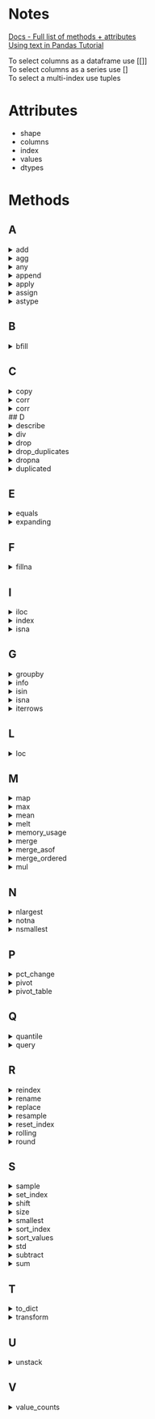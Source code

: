 # Notes

[Docs - Full list of methods + attributes](https://pandas.pydata.org/pandas-docs/stable/reference/api/pandas.DataFrame.html)    
[Using text in Pandas Tutorial](https://pandas.pydata.org/pandas-docs/stable/user_guide/text.html )

To select columns as a dataframe use [[]]    
To select columns as a series use []     
To select a multi-index use tuples     
     
# Attributes

* shape
* columns
* index
* values
* dtypes

# Methods

## A
<details> --------------------------------------------
<summary>add</summary>
     
[Docs](https://pandas.pydata.org/pandas-docs/stable/reference/api/pandas.DataFrame.add.html?highlight=add#pandas.DataFrame.add)        
DataFrame.add(other, axis='columns', level=None, fill_value=None)

</details>

<details> --------------------------------------------
<summary>agg</summary>
     
DataFrame.agg(func=None, axis=0, *args, **kwargs)           
[Docs](https://pandas.pydata.org/docs/reference/api/pandas.DataFrame.agg.html?highlight=agg#pandas.DataFrame.agg)  
     
**Notes** 
* Agg is short for aggregate, use the alias instead 
* Agg using a dictionary: data.groupby('Species').agg({'SepalLengthCm':'mean','SepalWidthCm':'median'}) 
     
</details>

<details> --------------------------------------------
<summary>any</summary>
     
DataFrame.any(axis=0, bool_only=None, skipna=True, level=None, **kwargs**)        
[Docs](https://pandas.pydata.org/docs/reference/api/pandas.DataFrame.any.html?highlight=any#pandas.DataFrame.any)       
     
**Notes**
* It essentially can flatten a list of boolean values into one True or one False 
</details>
<details> --------------------------------------------
<summary>append</summary>
     
DataFrame.append(other, ignore_index=False, verify_integrity=False, sort=False)           
[Docs](https://pandas.pydata.org/pandas-docs/stable/reference/api/pandas.DataFrame.append.html?highlight=append#pandas.DataFrame.append)  

**Notes**
* Append rows of other to the end of caller, returning a new object. 
* Columns in other that are not in the caller are added as new columns. 


</details>

<details> --------------------------------------------
<summary>apply</summary>
     
DataFrame.apply(func, axis=0, raw=False, result_type=None, args=(), **kwds)         
[Docs](https://pandas.pydata.org/docs/reference/api/pandas.DataFrame.apply.html)          
**Notes** 
* Use a function on all values in a dataframe 
* Apply can be used, but transform or agg should try to be used first since they are faster 
* I guess map is another option here too 
     
</details>

<details> --------------------------------------------
<summary>assign</summary>
     
DataFrame.assign(**kwargs)              
[Docs](https://pandas.pydata.org/docs/reference/api/pandas.DataFrame.assign.html?highlight=assign#pandas.DataFrame.assign)
     
**Notes** 
* Create multiple new columns at once 
</details>

<details> --------------------------------------------
<summary>astype</summary>
     
DataFrame.astype(dtype, copy=True, errors='raise')               
[Docs](https://pandas.pydata.org/pandas-docs/stable/reference/api/pandas.DataFrame.astype.html?highlight=astype#pandas.DataFrame.astype)         
     
**Notes**
* Converting type of a column for a dataframe 
     * .astype(keyword for type that you need (int, str, etc...)) 
* Converting type 
     * .astype() 
     * E.g. convert to string 
          * .astype('str') 
* Converting to a category can be two things: 
```
cat_dtype = pd.api.types.CategoricalDtype(categories=[2, 1], ordered=True) 
>>> ser.astype(cat_dtype) OR 
Ser.astype(type='category', ordered = True, categories = categories) 
```
</details>

## B
<details> --------------------------------------------
<summary>bfill</summary>
     
DataFrame.bfill(axis=None, inplace=False, limit=None, downcast=None)            
[Docs](https://pandas.pydata.org/pandas-docs/stable/reference/api/pandas.DataFrame.bfill.html?highlight=bfill#pandas.DataFrame.bfill)     
</details>

## C
<details> --------------------------------------------
<summary>copy</summary>
          
 DataFrame.copy(deep=True)         
 [Docs](https://pandas.pydata.org/pandas-docs/stable/reference/api/pandas.DataFrame.copy.html?highlight=copy#pandas.DataFrame.copy)         
          
 **Notes**
 * Manipulate the dataset without changing the original data 
 * Also for Series/Index
</details>

<details> --------------------------------------------
<summary>corr</summary>
     
DataFrame.corr(method='pearson', min_periods=1)     
[Docs](https://pandas.pydata.org/pandas-docs/stable/reference/api/pandas.DataFrame.corr.html?highlight=corr#pandas.DataFrame.corr )    
     
**Parameters**     
* Method (opt) = (‘pearson’, ‘kendall’, ‘spearman’}) 
* Min_periods (opt) = the minimum number of observations to compute a correlation, only available for pearson and spearman 
     
**Notes**
* This only works for linear relationships. It will underestimate non-linear relationships. 
</details>

<details> --------------------------------------------
<summary>corr</summary>
     
DataFrame.count(axis=0, level=None, numeric_only=False)          
[Docs](https://pandas.pydata.org/pandas-docs/stable/reference/api/pandas.DataFrame.count.html?highlight=count#pandas.DataFrame.count)       

</details>
## D
<details> --------------------------------------------
<summary>describe</summary>

DataFrame.describe(percentiles=None, include=None, exclude=None, datetime_is_numeric=False)
[Docs](https://pandas.pydata.org/pandas-docs/stable/reference/api/pandas.DataFrame.describe.html?highlight=describe#pandas.DataFrame.describe)        
     
</details>

<details> --------------------------------------------
<summary>div</summary>
     
DataFrame.div(other, axis='columns', level=None, fill_value=None)          
[Docs](https://pandas.pydata.org/pandas-docs/stable/reference/api/pandas.DataFrame.div.html?highlight=div#pandas.DataFrame.div)
</details>

<details> --------------------------------------------
<summary>drop</summary>
     
DataFrame.drop(labels=None, axis=0, index=None, columns=None, level=None, inplace=False, errors='raise')      
[Docs](https://pandas.pydata.org/pandas-docs/stable/reference/api/pandas.DataFrame.drop.html)
     
**Notes** 
* Remove a column or items in a column/row 
* Pandas.dataframe.drop -- gold standard 
* Del df['column to be deleted'] 
* E.g. - Source: Cleaning Data in Python - "Data Range Constraints" Video 
* Using .index to create a dataframe and pass an expression to drop #dotindex 
```
# Drop values using filtering
movies = movies[movies['avg_rating'] <= 5]
# Drop values using .drop()
movies.drop(movies[movies['avg_rating'] > 5].index, inplace = True)
```
* An alternate method for dropping rows is using the tilde operator. See keywords -> tilde for more details 
</details>

<details> --------------------------------------------
<summary>drop_duplicates</summary>
     
Series.drop_duplicates(keep='first', inplace=False)              
[Docs](https://pandas.pydata.org/pandas-docs/stable/reference/api/pandas.Series.drop_duplicates.html)         
     
**Notes**
* Get the unique values for a selected column 
     
</details>

<details> --------------------------------------------
<summary>dropna</summary>
 
 DataFrame.dropna(axis=0, how='any', thresh=None, subset=None, inplace=False)        
 [Docs](https://pandas.pydata.org/pandas-docs/stable/reference/api/pandas.DataFrame.dropna.html?highlight=dropna#pandas.DataFrame.dropna)        
          
**Parameters**
* axis{0 or ‘index’, 1 or ‘columns’}, default 0 
     * Determine if rows or columns which contain missing values are removed. 
     * 0, or ‘index’ : Drop rows which contain missing values. 
     * 1, or ‘columns’ : Drop columns which contain missing value. 
     * Changed in version 1.0.0: Pass tuple or list to drop on multiple axes. Only a single axis is allowed. 
* how{‘any’, ‘all’}, default ‘any’ 
     * Determine if row or column is removed from DataFrame, when we have at least one NA or all NA. 
* ‘any’ : If any NA values are present, drop that row or column. 
* ‘all’ : If all values are NA, drop that row or column. 
* thresh: int, optional 
     * Require that many non-NA values. 
* Subset = array-like, optional 
     * Labels along other axis to consider, e.g. if you are dropping rows these would be a list of columns to include. 
     * Has to be a list 

**Notes**      
* Also applies to Series and Index
</details>

<details> --------------------------------------------
<summary>duplicated</summary>
     
DataFrame.duplicated(subset=None, keep='first')             
[Docs](https://pandas.pydata.org/pandas-docs/stable/reference/api/pandas.DataFrame.duplicated.html?highlight=duplicated#pandas.DataFrame.duplicated)       
     
**Notes**
* Can use this to get a list of the duplicated values 
</details>

## E

<details> --------------------------------------------
<summary>equals</summary>
     
DataFrame.equals(other)            
[Docs](https://pandas.pydata.org/pandas-docs/stable/reference/api/pandas.DataFrame.equals.html?highlight=equals#pandas.DataFrame.equals)     
</details>  
<details> --------------------------------------------
<summary>expanding</summary>
          
DataFrame.expanding(min_periods=1, center=None, axis=0)          
[Docs](https://pandas.pydata.org/pandas-docs/stable/reference/api/pandas.DataFrame.expanding.html?highlight=expanding#pandas.DataFrame.expanding)     
     
**Notes**
* Creates a running total, mean, etc... Whatever aggregation you want 
* Grows as it goes down the rows 
</details>

## F
<details> --------------------------------------------
<summary>fillna</summary>.
     
DataFrame.fillna(value=None, method=None, axis=None, inplace=False, limit=None, downcast=None)           
[Docs](https://pandas.pydata.org/pandas-docs/stable/reference/api/pandas.DataFrame.fillna.html?highlight=fillna)            
          
**Parameters**
* Value (partial req; value or method) = The number/string to use as a filler, can also be a dictionary 
     * e.g. To fill with the mean, you would do something like  
```
rating_mean= wine['rating'].mean() 
wine_imputed= wine.fillna({'rating': rating_mean})
```
     
**Notes**     
* Fill missing values 
</details>

## I
<details> --------------------------------------------
<summary>iloc</summary>
     
property DataFrame.iloc            
[Docs](https://pandas.pydata.org/pandas-docs/stable/reference/api/pandas.DataFrame.iloc.html#pandas.DataFrame.iloc)     

</details>

<details> --------------------------------------------
<summary>index</summary>
     
DataFrame.index: Index
[Docs](https://pandas.pydata.org/pandas-docs/stable/reference/api/pandas.DataFrame.index.html?highlight=index#pandas.DataFrame.index)
     
     
</details>

<details> --------------------------------------------
<summary>isna</summary>
     
DataFrame.isna()              
[Docs](https://pandas.pydata.org/pandas-docs/stable/reference/api/pandas.DataFrame.isna.html?highlight=isna#pandas.DataFrame.isna)          
     
**Notes**
* Returns all values as boolean 
* Count the number of nulls in pandas 
     * .isna().sum() 
     * Isnull().sum() 
* Isnull is an alias of isna 
* dataframe.isna().any() 
     * Tells you if there are any na's by column 
     * Not above 
* dataframe.isna().fillna(0) 

</details>


## G
<details> --------------------------------------------
<summary>groupby</summary>
     
DataFrame.groupby(by=None, axis=0, level=None, as_index=True, sort=True, group_keys=True, squeeze=\lesserthanhere object object \greaterthanhere, observed=False, dropna=True)       
[Docs](https://pandas.pydata.org/pandas-docs/stable/reference/api/pandas.DataFrame.groupby.html)              
     
**Notes**       
* User guide: https://pandas.pydata.org/pandas-docs/stable/user_guide/groupby.html   
* Another reference: https://realpython.com/pandas-groupby/   
* Sort within a groupby : https://medium.com/@arccoder/pandas-sort-within-groups-e1f3b6a10a3f   
* E.g. grouped2 = grouped.groupby('year').apply(lambda x: x.sort_values(['set_num'],ascending=False))   
* If specifying more than one aggregation in agg, you need a list  
</details>   

<details> --------------------------------------------
<summary>info</summary>
      
 DataFrame.info(verbose=None, buf=None, max_cols=None, memory_usage=None, show_counts=None, null_counts=None)          
 [Docs](https://pandas.pydata.org/pandas-docs/stable/reference/api/pandas.DataFrame.info.html?highlight=info#pandas.DataFrame.info )         
          
 **Notes**
 * Find general information like dtypes and non-null counts 
 * See also describe
 * Similar to summary in R
</details>

<details> --------------------------------------------
<summary>isin</summary>
     
DataFrame.isin(values)     
[Docs](https://pandas.pydata.org/docs/reference/api/pandas.DataFrame.isin.html)      
     
**Notes**
* Similar to 'in' using SQL 
</details>

<details> --------------------------------------------
<summary>isna</summary>
</details>

<details> --------------------------------------------
<summary>iterrows</summary>

DataFrame.iterrows()
[Docs](https://pandas.pydata.org/pandas-docs/stable/reference/api/pandas.DataFrame.iterrows.html)

**Notes**
* Loop over rows of a dataframe 
</details>

## L
<details> --------------------------------------------
<summary>loc</summary>
     
property DataFrame.loc             
[Docs](https://pandas.pydata.org/pandas-docs/stable/reference/api/pandas.DataFrame.loc.html)

**Notes** 
* Changing a data value 
     * wards.loc[wards['ward'] == '1', 'ward'] = '61' 
* Select a column 
     * gdp_sp500.loc[:,['gdp','returns']] 
     * Need to use the colon 
* Select all columns following a certain column by using colons after the name 
     * Data.loc[:,'columns':]      
</details>

## M
<details> --------------------------------------------
<summary>map</summary>
     
Series.map(arg, na_action=None)    
[Docs](https://pandas.pydata.org/docs/reference/api/pandas.Series.map.html?highlight=map#pandas.Series.map)

**Notes** 
* Replace values in a dataframe 
* Pandas.dataframe.map 
* Map values to a dataframe 
* E.g. from https://kanoki.org/2019/04/06/pandas-map-dictionary-values-with-dataframe-columns/:
```
country_capital= { 'Germany':'Berlin', 'Brazil':'Brasília', 'Budapest':'Hungary', 'China':'Beijing', 'India':'New Delhi', 'Norway':'Oslo', 'France':'Paris', 'Indonesia': 'Jakarta', 'USA':'Washington' } 

df['Capital'] = df['Country'].map(country_capital) 
```
* See also Dataframe.pandas.replace 
* I think the main difference is replace replaces the values for the column specified, but that doesn't seem like that big of a difference 
* This is very similar to the map base function in Python –except this version can take a dictionary instead of just functions like in the base Python version 

</details>

<details> --------------------------------------------
<summary>max</summary>    
     
DataFrame.max(axis=None, skipna=None, level=None, numeric_only=None, **kwargs)       
[Docs](https://pandas.pydata.org/pandas-docs/stable/reference/api/pandas.DataFrame.max.html?highlight=max#pandas.DataFrame.max )       
 
</details>

<details> --------------------------------------------
<summary>mean</summary>
     
DataFrame.mean(axis=None, skipna=None, level=None, numeric_only=None, **kwargs)     
[Docs](https://pandas.pydata.org/pandas-docs/stable/reference/api/pandas.DataFrame.mean.html)   
     
**Notes**     
* Mean can be used on strings     
* Not a built in function     
</details>

<details> --------------------------------------------
<summary>melt</summary>
     
DataFrame.melt(id_vars=None, value_vars=None, var_name=None, value_name='value', col_level=None, ignore_index=True)          
[Docs](https://pandas.pydata.org/pandas-docs/stable/reference/api/pandas.DataFrame.melt.html?highlight=melt#pandas.DataFrame.melt)     

**Notes**
* See also reset_index() 
* Example: 
```
import pandas as pd 
df = pd.DataFrame( 
    {'id':range(1,4), 'var_day':['Monday','Tuesday','Wednesday'], 'Week':[11,12,13]} 
) 
print(df,'\n') 
print(df.melt(id_vars='id', value_vars='Week', var_name='VARIABLE',value_name='VALUE')) 
```
</details>

<details> --------------------------------------------
<summary>memory_usage</summary>
     
DataFrame.memory_usage(index=True, deep=False)              
[Docs](https://pandas.pydata.org/pandas-docs/stable/reference/api/pandas.DataFrame.memory_usage.html?highlight=memory_usage#pandas.DataFrame.memory_usage)      
     
**Notes**
* Returns the memory usage by column 

</details>

<details> --------------------------------------------
<summary>merge</summary>
     
DataFrame.merge(right, how='inner', on=None, left_on=None, right_on=None, left_index=False, right_index=False, sort=False, suffixes=('_x', '_y'), copy=True, indicator=False, validate=None)            
[Docs](https://pandas.pydata.org/pandas-docs/stable/reference/api/pandas.DataFrame.merge.html)      

**Notes** 
* See also pd.merge() 
* Merging on multiple columns 
```
Data1.merge(data2, on = ['col1','col2']) 
```
* Merging multiple tables 
```
Data1.merge(data2, on='col1').merge(data3, on='other_col') 
```
* Merging on index 
     * Exact same way on columns since the merge method adjusts the on argument to either index or col names 
     * Need to use left_index=True and right_index=True when using the left_on and right_on arguments with index 
* Semi-Join 
     * Returns the intersection, similar to an inner join 
     * Returns only columns from the left table and not the right 
     * No duplicates
```
genres_tracks = genres.merge(top_tracks, on='gid'(
top_genres = genres[genres['gid'].isin(genres_tracks['gid'])]
print(top_genres.head())
 ```
 * Steps for the above code:
     * 1. Merge using an inner join 
     * 2. Filter using isin() 
     
* Anti-join
     * Returns the left table, excluding the intersection
     * Returns only columns from the left table and **not** the right
     
```
genres_tracks = genres.merge(top_tracks, on='gid', how='left', indicator=True)
gid_list = genres.tracks.loc[genrees_tracks['_merge'] == 'left_only','gid']
non_top_genres = genres[genres['gid'].isin(gid_list)]
print(non_top_genres.head())
```  
     
* Steps for the code above
     * 1. Merge using a left join 
     * 2. Filter to left only 
     * 3. Use the result with the isin()     
</details>

<details> --------------------------------------------
<summary>merge_asof</summary>
          
pandas.merge_asof(left, right, on=None, left_on=None, right_on=None, left_index=False, right_index=False, by=None, left_by=None, right_by=None, suffixes=('_x', '_y'), tolerance=None, allow_exact_matches=True, direction='backward')                    
[Docs](https://pandas.pydata.org/pandas-docs/stable/reference/api/pandas.merge_asof.html)      
     
**Notes**
* Fuzzy Matching - How to join on non-exact fields, such as date time 
     * Use the merge_asof method 
   
</details>

<details> --------------------------------------------
<summary>merge_ordered</summary>
                 
pandas.merge_ordered(left, right, on=None, left_on=None, right_on=None, left_by=None, right_by=None, fill_method=None, suffixes=('_x', '_y'), how='outer')      
[Docs](https://pandas.pydata.org/pandas-docs/stable/reference/api/pandas.merge_ordered.html?highlight=merge_ordered#pandas.merge_ordered)        

**Notes**
* How to forward/back fill
     * Use the fill_method arg of dataframe.pandas.merge_ordered     
</details>

<details> --------------------------------------------
<summary>mul</summary>
     
DataFrame.mul(other, axis='columns', level=None, fill_value=None)     
[Docs](https://pandas.pydata.org/pandas-docs/stable/reference/api/pandas.DataFrame.mul.html?highlight=mul#pandas.DataFrame.mul)        

</details>

## N
<details> --------------------------------------------
<summary>nlargest</summary>
         
DataFrame.nlargest(n, columns, keep='first')           
[Docs](https://pandas.pydata.org/pandas-docs/stable/reference/api/pandas.DataFrame.nlargest.html)   
     
**Parameters**
* N(required) = integer of the number of largest values in desc order 
* Columns(required) = label or list of labels 
* Keep ('first','last', or 'all'): If duplicates, which occurrence do you keep 
          
**Notes**          
* Get the top 5 in a data frame
* Select the first or second row of a groupby 
     * https://stackoverflow.com/questions/20067636/pandas-dataframe-get-first-row-of-each-group 
     * .first() 
     * .nth() 
     * .head()  
</details>

<details> --------------------------------------------
<summary>notna</summary>
     
DataFrame.notna()
[Docs](https://pandas.pydata.org/pandas-docs/stable/reference/api/pandas.DataFrame.notna.html#pandas.DataFrame.notna)

**Notes** 
* Identify non-null values 
</details>

<details> --------------------------------------------
<summary>nsmallest</summary>
      
DataFrame.nsmallest(n, columns, keep='first')          
[Docs](https://pandas.pydata.org/pandas-docs/stable/reference/api/pandas.DataFrame.nsmallest.html)      
          
**Parameters**
* N(required) = integer of the number of largest values in desc order 
* Columns(required) = label or list of labels 
* Keep ('first','last', or 'all'): If duplicates, which occurrence do you keep 
</details>

## P
<details> --------------------------------------------
<summary>pct_change</summary>
     
DataFrame.pct_change(periods=1, fill_method='pad', limit=None, freq=None, **kwargs)     
[Docs](https://pandas.pydata.org/pandas-docs/stable/reference/api/pandas.DataFrame.pct_change.html?highlight=pct_change#pandas.DataFrame.pct_change)

**Notes**
* Use previous rows in calculating percent change 
</details>


<details> --------------------------------------------
<summary>pivot</summary>
     
[Docs](https://pandas.pydata.org/pandas-docs/stable/reference/api/pandas.DataFrame.pivot.html)      
DataFrame.pivot(index=None, columns=None, values=None)      
     
**Notes**
* Only has 3 inputs and is a lower-level form of pivot_table 
* Does not support aggregation, multiple values create a hierarchical index 
  
</details> 
<details> --------------------------------------------
<summary>pivot_table</summary>
     
pandas.pivot_table(data, values=None, index=None, columns=None, aggfunc='mean', fill_value=None, margins=False, dropna=True, margins_name='All', observed=False)          
[Docs](https://pandas.pydata.org/pandas-docs/stable/reference/api/pandas.pivot_table.html?highlight=pivot_table#removepandas.pivot_table)     
     
**Notes** 
* Pivot a Table 
```
table = pd.pivot_table(df, values=['D', 'E'], index=['A', 'C'], 
...                     aggfunc={'D': np.mean, 
...                              'E': np.mean}) 
>>> table 
                D         E 
A   C 
bar large  5.500000  7.500000 
    small  5.500000  8.500000 
foo large  2.000000  4.500000 
    small  2.333333  4.333333 
```
* Just remember: value, index, column, aggfunc 
* Need to do dataframe.pivot_table, otherwise include data argument in the pivot table function 
</details>

## Q
<details> --------------------------------------------
<summary>quantile</summary>
     
DataFrame.quantile(q=0.5, axis=0, numeric_only=True, interpolation='linear')                
[Docs](https://pandas.pydata.org/docs/reference/api/pandas.DataFrame.quantile.html?highlight=quantile#pandas.DataFrame.quantile)     

</details>

<details> --------------------------------------------
<summary>query</summary>
     
DataFrame.query(expr, inplace=False, **kwargs)              
[Docs](https://pandas.pydata.org/pandas-docs/stable/reference/api/pandas.DataFrame.query.html?highlight=query#pandas.DataFrame.query)

**Notes**
* Restrict the data using SQL where-like statements 
     * Dataframe.query() 
          * Enter a SQL-like statement in quotes 
          * Need == instead of one = to say something is equal to 
          * Double quotes are also needed around words 
          * Used to unintentionally ending the statement      
</details>

## R
<details> --------------------------------------------
<summary>reindex</summary>
     
DataFrame.reindex(labels=None, index=None, columns=None, axis=None, method=None, copy=True, level=None, fill_value=nan, limit=None, tolerance=None)             
[Docs](https://pandas.pydata.org/pandas-docs/stable/reference/api/pandas.DataFrame.reindex.html?highlight=reindex#pandas.DataFrame.reindex)     
     
**Notes**
* Reindex a dataframe 
* Cols = ['a', 'b', 'c', 'd', 'e'] 
* Df = df.reindex(cols) 

</details>

<details> --------------------------------------------
<summary>rename</summary>
     
DataFrame.rename(mapper=None, index=None, columns=None, axis=None, copy=True, inplace=False, level=None, errors='ignore')              
[Docs](https://pandas.pydata.org/pandas-docs/stable/reference/api/pandas.DataFrame.rename.html?highlight=rename#pandas.DataFrame.rename)     

**Parameters**
* Mapper (req) = dictionary or function to remap the values 
* Index = dict-like or function; Alternative to specifying axis (mapper, axis=0 is equivalent to index=mapper). 
* Columns = dict-like or function; Alternative to specifying axis (mapper, axis=1 is equivalent to columns=mapper). 
* Axis (opt) = specify which axis you are renaming using either a string ('axis', 'column') or integer 
* Level (opt) = only rename for the level specified 

**Notes** 
* Rename a column 
* Either rename all columns by passing a list equal to df.columns length OR use pandas.df.rename() 
     * https://stackoverflow.com/questions/11346283/renaming-columns-in-pandas 
</details>

<details> --------------------------------------------
<summary>replace</summary>
     
Series.replace(to_replace=None, value=None, inplace=False, limit=None, regex=False, method='pad')             
[Docs](https://pandas.pydata.org/pandas-docs/stable/reference/api/pandas.DataFrame.replace.html?highlight=replace#pandas.DataFrame.replace)      
     
**Parameters**
* to_replace = str, regex, list, dict, Series, int, float, or None 
     * string to be replaced 
     * How to find the values that will be replaced. 
     * numeric, str or regex: 
          * numeric: numeric values equal to to_replace will be replaced with value 
          * str: string exactly matching to_replace will be replaced with value 
          * regex: regexs matching to_replace will be replaced with value 
     * list of str, regex, or numeric: 
          * First, if to_replace and value are both lists, they must be the same length. 
          * Second, if regex=True then all of the strings in both lists will be interpreted as regexs otherwise they will match directly. This doesn’t matter much for value since there are only a few possible substitution regexes you can use. 
          * str, regex and numeric rules apply as above. 
     * dict: 
          * Dicts can be used to specify different replacement values for different existing values. For example, {'a': 'b', 'y': 'z'} replaces the value ‘a’ with ‘b’ and ‘y’ with ‘z’. To use a dict in this way the value parameter should be None. 
          * For a DataFrame a dict can specify that different values should be replaced in different columns. For example, {'a': 1, 'b': 'z'} looks for the value 1 in column ‘a’ and the value ‘z’ in column ‘b’ and replaces these values with whatever is specified in value. The value parameter should not be None in this case. You can treat this as a special case of passing two lists except that you are specifying the column to search in. 
          * For a DataFrame nested dictionaries, e.g., {'a': {'b': np.nan}}, are read as follows: look in column ‘a’ for the value ‘b’ and replace it with NaN. The value parameter should be None to use a nested dict in this way. You can nest regular expressions as well. Note that column names (the top-level dictionary keys in a nested dictionary) cannot be regular expressions. 
     * None: 
          * This means that the regex argument must be a string, compiled regular expression, or list, dict, ndarray or Series of such elements. If value is also None then this must be a nested dictionary or Series. 
* See the examples section for examples of each of these. 
* Value = string to replace text of value to be replaced 
     
**Notes**
* The bitwise | operator (or) works when looking at Strings 
* See also Pandas.DataFrame.map 
</details>

<details> --------------------------------------------
<summary>resample</summary>
     
[Docs](https://pandas.pydata.org/pandas-docs/stable/reference/api/pandas.DataFrame.resample.html?highlight=resample#pandas.DataFrame.resample)              
DataFrame.resample(rule, axis=0, closed=None, label=None, convention='start', kind=None, loffset=None, base=None, on=None, level=None, origin='start_day', offset=None)        
     
**Parameters**
* Rule = [DateOffset, Timedelta or str]; The offset string or object representing target conversion. 
     * e.g. 'M' for month 
     * Here is a list of all the rules (source: https://stackoverflow.com/questions/17001389/pandas-resample-documentation) 
``` 
B business day frequency 
C custom business day frequency (experimental) 
D calendar day frequency 
W weekly frequency 
M month end frequency 
SM semi-month end frequency (15th and end of month) 
BM business month end frequency 
CBM custom business month end frequency 
MS month start frequency 
SMS semi-month start frequency (1st and 15th) 
BMS business month start frequency 
CBMS custom business month start frequency 
Q quarter end frequency 
BQ business quarter endfrequency 
QS quarter start frequency 
BQS business quarter start frequency 
A year end frequency 
BA, BY business year end frequency 
AS, YS year start frequency 
BAS, BYS business year start frequency 
BH business hour frequency 
H hourly frequency 
T, minminutely frequency 
S secondly frequency 
L, ms milli seconds 
U, us microseconds 
N nanoseconds 
```
     
**Notes**
* Pandas.dataframe.resample 
* Makes grouping by month or any other time period really easy 
* Meant for time series 
</details>

<details> --------------------------------------------
<summary>reset_index</summary>
     
DataFrame.reset_index(level=None, drop=False, inplace=False, col_level=0, col_fill='')         
[Docs](https://pandas.pydata.org/pandas-docs/stable/reference/api/pandas.DataFrame.reset_index.html?highlight=reset_index#pandas.DataFrame.reset_index)

</details>

<details> --------------------------------------------
<summary>rolling</summary>

DataFrame.rolling(window, min_periods=None, center=False, win_type=None, on=None, axis=0, closed=None)        
[Docs](https://pandas.pydata.org/pandas-docs/stable/reference/api/pandas.DataFrame.rolling.html?highlight=rolling#pandas.DataFrame.rolling)

**Notes**
* Can just add .sum() at the end in order to get the sum for the rolling window
</details>

<details> --------------------------------------------
<summary>round</summary>
     
DataFrame.round(decimals=0, *args*, **kwargs**)      
[Docs](https://pandas.pydata.org/docs/reference/api/pandas.DataFrame.round.html?highlight=round#pandas.DataFrame.round)      
     
**Notes**
* Can also round each column separately 

</details>

## S
<details> --------------------------------------------
<summary>sample</summary>
     
DataFrame.sample(n=None, frac=None, replace=False, weights=None, random_state=None, axis=None)           
[Docs](https://pandas.pydata.org/pandas-docs/stable/reference/api/pandas.DataFrame.sample.html?highlight=sample#pandas.DataFrame.sample)     
</details>

<details> --------------------------------------------
<summary>set_index</summary>
     
DataFrame.set_index(keys, drop=True, append=False, inplace=False, verify_integrity=False)     
[Docs](https://pandas.pydata.org/pandas-docs/stable/reference/api/pandas.DataFrame.set_index.html?highlight=set_index)

</details>

<details> --------------------------------------------
<summary>shift</summary>
     
DataFrame.shift(periods=1, freq=None, axis=0, fill_value=\lesserthanhere object object \greaterthanhere)     
[Docs](https://pandas.pydata.org/pandas-docs/stable/reference/api/pandas.DataFrame.shift.html?highlight=shift#pandas.DataFrame.shift)  
     
**Notes**
* Use previous rows in a calculation      

</details>

<details> --------------------------------------------
<summary>size</summary>       
     
DataFrame.size           
[Docs](https://pandas.pydata.org/docs/reference/api/pandas.DataFrame.size.html?highlight=size#pandas.DataFrame.size )    
          
**Notes**
* Number of rows if Series or the number of columns * rows if dataframe 
</details>

<details> --------------------------------------------
<summary>smallest</summary>
</details>

<details> --------------------------------------------
<summary>sort_index</summary>
     
DataFrame.sort_index(axis=0, level=None, ascending=True, inplace=False, kind='quicksort', na_position='last', sort_remaining=True, ignore_index=False, key=None)          
[Docs](https://pandas.pydata.org/pandas-docs/stable/reference/api/pandas.DataFrame.sort_index.html?highlight=sort_index#pandas.DataFrame.sort_index)
     
     
</details>

<details> --------------------------------------------
<summary>sort_values</summary>
     
DataFrame.sort_values(by, axis=0, ascending=True, inplace=False, kind='quicksort', na_position='last', ignore_index=False, key=None)             
[Docs](https://pandas.pydata.org/pandas-docs/stable/reference/api/pandas.DataFrame.sort_values.html)     
     
**Parameters**
* Key
     * Apply the key function to the values before sorting. This is similar to the key argument in the builtin sorted() function, with the notable difference that this key function should be vectorized. It should expect a Series and return a Series with the same shape as the input. It will be applied to each column in by independently. 
     
</details>

<details> --------------------------------------------
<summary>std</summary>
     
DataFrame.std(axis=None, skipna=None, level=None, ddof=1, numeric_only=None, **kwargs)         
[Docs](https://pandas.pydata.org/pandas-docs/stable/reference/api/pandas.DataFrame.std.html)        

</details>

<details> --------------------------------------------
<summary>subtract</summary>
     
DataFrame.subtract(other, axis='columns', level=None, fill_value=None)          
[Docs](https://pandas.pydata.org/pandas-docs/stable/reference/api/pandas.DataFrame.subtract.html)
**Notes**
* Subtract from all elements in the dataframe 
     * Df - 1 
     * Df.subtract(1) 
     * Df.loc[df['eggs']-1] 
</details>

<details> --------------------------------------------
<summary>sum</summary>
     
DataFrame.sum(axis=None, skipna=None, level=None, numeric_only=None, min_count=0, **kwargs**)    
[Docs](https://pandas.pydata.org/docs/reference/api/pandas.DataFrame.sum.html?highlight=sum#pandas.DataFrame.sum)       

</details>

## T
<details> --------------------------------------------
<summary>to_dict</summary>
     
DataFrame.to_dict(orient='dict', into=<class 'dict'>)            
[Docs](https://pandas.pydata.org/pandas-docs/stable/reference/api/pandas.DataFrame.to_dict.html?highlight=to_dict#pandas.DataFrame.to_dict)      

</details>

<details> --------------------------------------------
<summary>transform</summary>
     
DataFrameGroupBy.transform(func, *args*, engine=None, engine_kwargs=None, **kwargs**)     
[Docs] (https://pandas.pydata.org/pandas-docs/stable/reference/api/pandas.core.groupby.DataFrameGroupBy.transform.html?highlight=transform#pandas.core.groupby.DataFrameGroupBy.transform)
     
**Notes**
* Turn a dataframe into a dictionary 
* By argument specifies if you want a nested dictionary (default) or a list or something else 
</details>

## U
<details> --------------------------------------------
<summary>unstack</summary>
     
DataFrame.unstack(level=- 1, fill_value=None)               
[Docs](https://pandas.pydata.org/pandas-docs/stable/reference/api/pandas.DataFrame.unstack.html?highlight=unstack#pandas.DataFrame.unstack) 
     
**Notes**
* Pivot a multi-index into a dataframe 
</details>

## V
<details> --------------------------------------------
<summary>value_counts</summary>
     
DataFrame.value_counts(subset=None, normalize=False, sort=True, ascending=False)               
[Docs](https://pandas.pydata.org/pandas-docs/stable/reference/api/pandas.DataFrame.value_counts.html?highlight=value_counts#pandas.DataFrame.value_counts)   
     
**Notes**
* Series value counts has diff params 
</details>
